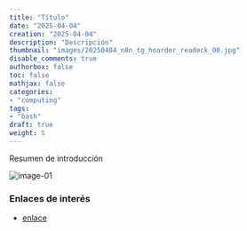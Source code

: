 ```yaml
---
title: "Título"
date: "2025-04-04"
creation: "2025-04-04"
description: "Descripción"
thumbnail: "images/20250404_n8n_tg_hoarder_readeck_00.jpg"
disable_comments: true
authorbox: false
toc: false
mathjax: false
categories:
- "computing"
tags:
- "bash"
draft: true
weight: 5
---
```

Resumen de introducción
<!--more-->


![image-01]

### Enlaces de interés
- [enlace](www.sherblog.pro)

[link]: https://www.google.es

[image-01]: /images/20250404_n8n_tg_hoarder_readeck_01.jpg



